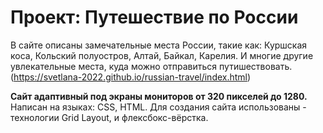 # Проект: **Путешествие по России**
В сайте описаны замечательные места России, такие как:
Куршская коса,
Кольский полуостров,
Алтай, 
Байкал,
Карелия.
И многие другие увлекательные места, куда можно отправиться путишествовать.
(https://svetlana-2022.github.io/russian-travel/index.html)

**Сайт адаптивный под экраны мониторов от 320 пикселей до 1280.**
Написан на языках: CSS, HTML.
Для создания сайта использованы - технологии Grid Layout, и флексбокс-вёрстка.